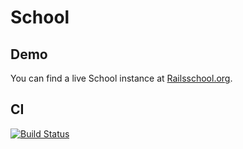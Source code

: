 School
======

Demo
----

You can find a live School instance at [Railsschool.org](http://www.railsschool.org).

CI
--

[![Build Status](https://secure.travis-ci.org/rails-school/school.png?branch=master)](http://travis-ci.org/rails-school/school)

